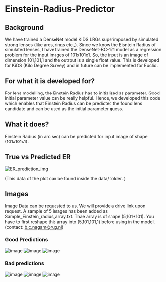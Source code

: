# Einstein-Radius-Predictor

## Background

   We have trained a DenseNet model KiDS LRGs superimposed by simulated strong lenses (like arcs, rings etc.,). Since we know the Eisntein Radius of simulated lenses, I have trained the DenseNet-BC-121 model as a regression problem for the input images of 101x101x1. So, the input is an image of dimension 101,101,1 and the outrput is a single float value. This is developed for KiDS (Kilo Degree Survey) and in future can be implemented for Euclid.

## For what it is developed for?
   For lens modelling, the Einstein Radius has to initialized as parameter. Good initial parameter value can be really helpful. Hence, we developed this code which enables that Einstein Radius can be predicted the found lens candidate and can be used as the initial parameter guess.

## What it does?

Einstein Radius (in arc sec) can be predicted for input image of shape (101x101x1). 

## True vs Predicted ER
![ER_prediction_img](https://user-images.githubusercontent.com/32049247/194917707-c61033ee-a933-4f9e-b601-fc0af2458a6c.png)

(This data of the plot can be found inside the data/ folder. )

## Images

Image Data can be requested to us. We will provide a drive link upon request.
A sample of 5 images has been added as Sample_Einstein_radius_array.txt. Thae array is of shape (5,101*101). You have to first reshape this array into (5,101,101,1) before using in the model.
(contact: b.c.nagam@rug.nl)

### Good Predictions
![image](https://user-images.githubusercontent.com/32049247/194918775-1d784b87-a377-4697-b13a-c06e86dabacf.png)
![image](https://user-images.githubusercontent.com/32049247/194918834-a6dab29f-8af9-4462-a7c4-a1f8646fa124.png)
![image](https://user-images.githubusercontent.com/32049247/194918945-e79f18a9-0b69-4c30-bb34-d48975592021.png)


### Bad predictions
![image](https://user-images.githubusercontent.com/32049247/194916942-b5c7c35c-06e5-4907-aa3a-4381158d190e.png)
![image](https://user-images.githubusercontent.com/32049247/194918294-323bcd9a-4abd-412d-9b0e-29e1227798dd.png)
![image](https://user-images.githubusercontent.com/32049247/194918394-edd7a54b-cc35-425d-98dc-fe4c93c0c733.png)

